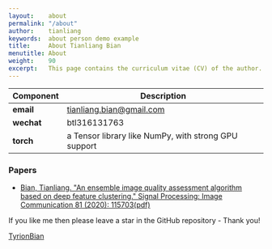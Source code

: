 ```yaml
---
layout:    about
permalink: "/about"
author:    tianliang
keywords:  about person demo example
title:     About Tianliang Bian
menutitle: About
weight:    90
excerpt:   This page contains the curriculum vitae (CV) of the author.
--- 
```

<script async defer src="https://buttons.github.io/buttons.js"></script>

| Component | Description |
| ---- | --- |
| **email** | tianliang.bian@gmail.com |
| **wechat** | btl316131763 |
| **torch** | a Tensor library like NumPy, with strong GPU support |

### Papers

- [Bian, Tianliang. "An ensemble image quality assessment algorithm based on deep feature clustering." Signal Processing: Image Communication 81 (2020): 115703](https://doi.org/10.1016/j.image.2019.115703)[(pdf)](https://github.com/TyrionBian/tyrionbian.github.io/tree/master/papers/An_ensemble_image_quality_assessment_algorithm_based_on_deep_feature_clustering.pdf)


If you like me then please leave a star in the GitHub repository - Thank you!

<p class="github-button-container">
<a class="github-button" href="https://github.com/TyrionBian" data-size="large" data-show-count="true" aria-label="">TyrionBian</a>
</p>
